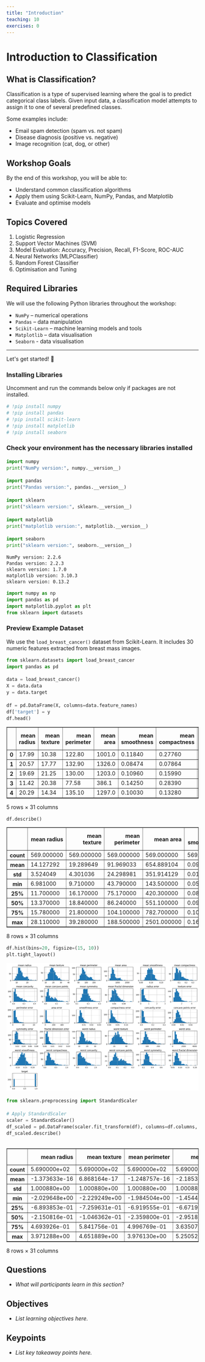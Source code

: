 ```yaml
---
title: "Introduction"
teaching: 10
exercises: 0
---
```


# Introduction to Classification

## What is Classification?

Classification is a type of supervised learning where the goal is to predict categorical class labels. Given input data, a classification model attempts to assign it to one of several predefined classes.

Some examples include:
- Email spam detection (spam vs. not spam)
- Disease diagnosis (positive vs. negative)
- Image recognition (cat, dog, or other)

## Workshop Goals

By the end of this workshop, you will be able to:
- Understand common classification algorithms
- Apply them using Scikit-Learn, NumPy, Pandas, and Matplotlib
- Evaluate and optimise models


## Topics Covered

1. Logistic Regression
2. Support Vector Machines (SVM)
3. Model Evaluation: Accuracy, Precision, Recall, F1-Score, ROC-AUC
4. Neural Networks (MLPClassifier)
5. Random Forest Classifier 
6. Optimisation and Tuning

## Required Libraries

We will use the following Python libraries throughout the workshop:
- `NumPy` – numerical operations
- `Pandas` – data manipulation
- `Scikit-Learn` – machine learning models and tools
- `Matplotlib` – data visualisation
- `Seaborn` - data visualisation


---

Let's get started! 🚀


### Installing Libraries

Uncomment and run the commands below only if packages are not installed. 

```python
# !pip install numpy
# !pip install pandas
# !pip install scikit-learn
# !pip install matplotlib
# !pip install seaborn

```

### Check your environment has the necessary libraries installed

```python
import numpy
print("NumPy version:", numpy.__version__)

import pandas
print("Pandas version:", pandas.__version__)

import sklearn
print("sklearn version:", sklearn.__version__)

import matplotlib
print("matplotlib version:", matplotlib.__version__)

import seaborn
print("sklearn version:", seaborn.__version__)
```

    NumPy version: 2.2.6
    Pandas version: 2.2.3
    sklearn version: 1.7.0
    matplotlib version: 3.10.3
    sklearn version: 0.13.2


```python
import numpy as np
import pandas as pd
import matplotlib.pyplot as plt
from sklearn import datasets

```

### Preview Example Dataset
We use the `load_breast_cancer()` dataset from Scikit-Learn. It includes 30 numeric features extracted from breast mass images.

```python
from sklearn.datasets import load_breast_cancer
import pandas as pd

data = load_breast_cancer()
X = data.data
y = data.target

df = pd.DataFrame(X, columns=data.feature_names)
df['target'] = y
df.head()
```




<div>
<style scoped>
    .dataframe tbody tr th:only-of-type {
        vertical-align: middle;
    }

    .dataframe tbody tr th {
        vertical-align: top;
    }

    .dataframe thead th {
        text-align: right;
    }
</style>
<table border="1" class="dataframe">
  <thead>
    <tr style="text-align: right;">
      <th></th>
      <th>mean radius</th>
      <th>mean texture</th>
      <th>mean perimeter</th>
      <th>mean area</th>
      <th>mean smoothness</th>
      <th>mean compactness</th>
      <th>mean concavity</th>
      <th>mean concave points</th>
      <th>mean symmetry</th>
      <th>mean fractal dimension</th>
      <th>...</th>
      <th>worst texture</th>
      <th>worst perimeter</th>
      <th>worst area</th>
      <th>worst smoothness</th>
      <th>worst compactness</th>
      <th>worst concavity</th>
      <th>worst concave points</th>
      <th>worst symmetry</th>
      <th>worst fractal dimension</th>
      <th>target</th>
    </tr>
  </thead>
  <tbody>
    <tr>
      <th>0</th>
      <td>17.99</td>
      <td>10.38</td>
      <td>122.80</td>
      <td>1001.0</td>
      <td>0.11840</td>
      <td>0.27760</td>
      <td>0.3001</td>
      <td>0.14710</td>
      <td>0.2419</td>
      <td>0.07871</td>
      <td>...</td>
      <td>17.33</td>
      <td>184.60</td>
      <td>2019.0</td>
      <td>0.1622</td>
      <td>0.6656</td>
      <td>0.7119</td>
      <td>0.2654</td>
      <td>0.4601</td>
      <td>0.11890</td>
      <td>0</td>
    </tr>
    <tr>
      <th>1</th>
      <td>20.57</td>
      <td>17.77</td>
      <td>132.90</td>
      <td>1326.0</td>
      <td>0.08474</td>
      <td>0.07864</td>
      <td>0.0869</td>
      <td>0.07017</td>
      <td>0.1812</td>
      <td>0.05667</td>
      <td>...</td>
      <td>23.41</td>
      <td>158.80</td>
      <td>1956.0</td>
      <td>0.1238</td>
      <td>0.1866</td>
      <td>0.2416</td>
      <td>0.1860</td>
      <td>0.2750</td>
      <td>0.08902</td>
      <td>0</td>
    </tr>
    <tr>
      <th>2</th>
      <td>19.69</td>
      <td>21.25</td>
      <td>130.00</td>
      <td>1203.0</td>
      <td>0.10960</td>
      <td>0.15990</td>
      <td>0.1974</td>
      <td>0.12790</td>
      <td>0.2069</td>
      <td>0.05999</td>
      <td>...</td>
      <td>25.53</td>
      <td>152.50</td>
      <td>1709.0</td>
      <td>0.1444</td>
      <td>0.4245</td>
      <td>0.4504</td>
      <td>0.2430</td>
      <td>0.3613</td>
      <td>0.08758</td>
      <td>0</td>
    </tr>
    <tr>
      <th>3</th>
      <td>11.42</td>
      <td>20.38</td>
      <td>77.58</td>
      <td>386.1</td>
      <td>0.14250</td>
      <td>0.28390</td>
      <td>0.2414</td>
      <td>0.10520</td>
      <td>0.2597</td>
      <td>0.09744</td>
      <td>...</td>
      <td>26.50</td>
      <td>98.87</td>
      <td>567.7</td>
      <td>0.2098</td>
      <td>0.8663</td>
      <td>0.6869</td>
      <td>0.2575</td>
      <td>0.6638</td>
      <td>0.17300</td>
      <td>0</td>
    </tr>
    <tr>
      <th>4</th>
      <td>20.29</td>
      <td>14.34</td>
      <td>135.10</td>
      <td>1297.0</td>
      <td>0.10030</td>
      <td>0.13280</td>
      <td>0.1980</td>
      <td>0.10430</td>
      <td>0.1809</td>
      <td>0.05883</td>
      <td>...</td>
      <td>16.67</td>
      <td>152.20</td>
      <td>1575.0</td>
      <td>0.1374</td>
      <td>0.2050</td>
      <td>0.4000</td>
      <td>0.1625</td>
      <td>0.2364</td>
      <td>0.07678</td>
      <td>0</td>
    </tr>
  </tbody>
</table>
<p>5 rows × 31 columns</p>
</div>



```python
df.describe()
```




<div>
<style scoped>
    .dataframe tbody tr th:only-of-type {
        vertical-align: middle;
    }

    .dataframe tbody tr th {
        vertical-align: top;
    }

    .dataframe thead th {
        text-align: right;
    }
</style>
<table border="1" class="dataframe">
  <thead>
    <tr style="text-align: right;">
      <th></th>
      <th>mean radius</th>
      <th>mean texture</th>
      <th>mean perimeter</th>
      <th>mean area</th>
      <th>mean smoothness</th>
      <th>mean compactness</th>
      <th>mean concavity</th>
      <th>mean concave points</th>
      <th>mean symmetry</th>
      <th>mean fractal dimension</th>
      <th>...</th>
      <th>worst texture</th>
      <th>worst perimeter</th>
      <th>worst area</th>
      <th>worst smoothness</th>
      <th>worst compactness</th>
      <th>worst concavity</th>
      <th>worst concave points</th>
      <th>worst symmetry</th>
      <th>worst fractal dimension</th>
      <th>target</th>
    </tr>
  </thead>
  <tbody>
    <tr>
      <th>count</th>
      <td>569.000000</td>
      <td>569.000000</td>
      <td>569.000000</td>
      <td>569.000000</td>
      <td>569.000000</td>
      <td>569.000000</td>
      <td>569.000000</td>
      <td>569.000000</td>
      <td>569.000000</td>
      <td>569.000000</td>
      <td>...</td>
      <td>569.000000</td>
      <td>569.000000</td>
      <td>569.000000</td>
      <td>569.000000</td>
      <td>569.000000</td>
      <td>569.000000</td>
      <td>569.000000</td>
      <td>569.000000</td>
      <td>569.000000</td>
      <td>569.000000</td>
    </tr>
    <tr>
      <th>mean</th>
      <td>14.127292</td>
      <td>19.289649</td>
      <td>91.969033</td>
      <td>654.889104</td>
      <td>0.096360</td>
      <td>0.104341</td>
      <td>0.088799</td>
      <td>0.048919</td>
      <td>0.181162</td>
      <td>0.062798</td>
      <td>...</td>
      <td>25.677223</td>
      <td>107.261213</td>
      <td>880.583128</td>
      <td>0.132369</td>
      <td>0.254265</td>
      <td>0.272188</td>
      <td>0.114606</td>
      <td>0.290076</td>
      <td>0.083946</td>
      <td>0.627417</td>
    </tr>
    <tr>
      <th>std</th>
      <td>3.524049</td>
      <td>4.301036</td>
      <td>24.298981</td>
      <td>351.914129</td>
      <td>0.014064</td>
      <td>0.052813</td>
      <td>0.079720</td>
      <td>0.038803</td>
      <td>0.027414</td>
      <td>0.007060</td>
      <td>...</td>
      <td>6.146258</td>
      <td>33.602542</td>
      <td>569.356993</td>
      <td>0.022832</td>
      <td>0.157336</td>
      <td>0.208624</td>
      <td>0.065732</td>
      <td>0.061867</td>
      <td>0.018061</td>
      <td>0.483918</td>
    </tr>
    <tr>
      <th>min</th>
      <td>6.981000</td>
      <td>9.710000</td>
      <td>43.790000</td>
      <td>143.500000</td>
      <td>0.052630</td>
      <td>0.019380</td>
      <td>0.000000</td>
      <td>0.000000</td>
      <td>0.106000</td>
      <td>0.049960</td>
      <td>...</td>
      <td>12.020000</td>
      <td>50.410000</td>
      <td>185.200000</td>
      <td>0.071170</td>
      <td>0.027290</td>
      <td>0.000000</td>
      <td>0.000000</td>
      <td>0.156500</td>
      <td>0.055040</td>
      <td>0.000000</td>
    </tr>
    <tr>
      <th>25%</th>
      <td>11.700000</td>
      <td>16.170000</td>
      <td>75.170000</td>
      <td>420.300000</td>
      <td>0.086370</td>
      <td>0.064920</td>
      <td>0.029560</td>
      <td>0.020310</td>
      <td>0.161900</td>
      <td>0.057700</td>
      <td>...</td>
      <td>21.080000</td>
      <td>84.110000</td>
      <td>515.300000</td>
      <td>0.116600</td>
      <td>0.147200</td>
      <td>0.114500</td>
      <td>0.064930</td>
      <td>0.250400</td>
      <td>0.071460</td>
      <td>0.000000</td>
    </tr>
    <tr>
      <th>50%</th>
      <td>13.370000</td>
      <td>18.840000</td>
      <td>86.240000</td>
      <td>551.100000</td>
      <td>0.095870</td>
      <td>0.092630</td>
      <td>0.061540</td>
      <td>0.033500</td>
      <td>0.179200</td>
      <td>0.061540</td>
      <td>...</td>
      <td>25.410000</td>
      <td>97.660000</td>
      <td>686.500000</td>
      <td>0.131300</td>
      <td>0.211900</td>
      <td>0.226700</td>
      <td>0.099930</td>
      <td>0.282200</td>
      <td>0.080040</td>
      <td>1.000000</td>
    </tr>
    <tr>
      <th>75%</th>
      <td>15.780000</td>
      <td>21.800000</td>
      <td>104.100000</td>
      <td>782.700000</td>
      <td>0.105300</td>
      <td>0.130400</td>
      <td>0.130700</td>
      <td>0.074000</td>
      <td>0.195700</td>
      <td>0.066120</td>
      <td>...</td>
      <td>29.720000</td>
      <td>125.400000</td>
      <td>1084.000000</td>
      <td>0.146000</td>
      <td>0.339100</td>
      <td>0.382900</td>
      <td>0.161400</td>
      <td>0.317900</td>
      <td>0.092080</td>
      <td>1.000000</td>
    </tr>
    <tr>
      <th>max</th>
      <td>28.110000</td>
      <td>39.280000</td>
      <td>188.500000</td>
      <td>2501.000000</td>
      <td>0.163400</td>
      <td>0.345400</td>
      <td>0.426800</td>
      <td>0.201200</td>
      <td>0.304000</td>
      <td>0.097440</td>
      <td>...</td>
      <td>49.540000</td>
      <td>251.200000</td>
      <td>4254.000000</td>
      <td>0.222600</td>
      <td>1.058000</td>
      <td>1.252000</td>
      <td>0.291000</td>
      <td>0.663800</td>
      <td>0.207500</td>
      <td>1.000000</td>
    </tr>
  </tbody>
</table>
<p>8 rows × 31 columns</p>
</div>



```python
df.hist(bins=20, figsize=(15, 10))
plt.tight_layout()
```


    
![png](output_10_0.png)
    


```python
from sklearn.preprocessing import StandardScaler

# Apply StandardScaler
scaler = StandardScaler()
df_scaled = pd.DataFrame(scaler.fit_transform(df), columns=df.columns, index=df.index)
df_scaled.describe()



```




<div>
<style scoped>
    .dataframe tbody tr th:only-of-type {
        vertical-align: middle;
    }

    .dataframe tbody tr th {
        vertical-align: top;
    }

    .dataframe thead th {
        text-align: right;
    }
</style>
<table border="1" class="dataframe">
  <thead>
    <tr style="text-align: right;">
      <th></th>
      <th>mean radius</th>
      <th>mean texture</th>
      <th>mean perimeter</th>
      <th>mean area</th>
      <th>mean smoothness</th>
      <th>mean compactness</th>
      <th>mean concavity</th>
      <th>mean concave points</th>
      <th>mean symmetry</th>
      <th>mean fractal dimension</th>
      <th>...</th>
      <th>worst texture</th>
      <th>worst perimeter</th>
      <th>worst area</th>
      <th>worst smoothness</th>
      <th>worst compactness</th>
      <th>worst concavity</th>
      <th>worst concave points</th>
      <th>worst symmetry</th>
      <th>worst fractal dimension</th>
      <th>target</th>
    </tr>
  </thead>
  <tbody>
    <tr>
      <th>count</th>
      <td>5.690000e+02</td>
      <td>5.690000e+02</td>
      <td>5.690000e+02</td>
      <td>5.690000e+02</td>
      <td>5.690000e+02</td>
      <td>5.690000e+02</td>
      <td>5.690000e+02</td>
      <td>5.690000e+02</td>
      <td>5.690000e+02</td>
      <td>5.690000e+02</td>
      <td>...</td>
      <td>5.690000e+02</td>
      <td>5.690000e+02</td>
      <td>569.000000</td>
      <td>5.690000e+02</td>
      <td>5.690000e+02</td>
      <td>5.690000e+02</td>
      <td>5.690000e+02</td>
      <td>5.690000e+02</td>
      <td>5.690000e+02</td>
      <td>5.690000e+02</td>
    </tr>
    <tr>
      <th>mean</th>
      <td>-1.373633e-16</td>
      <td>6.868164e-17</td>
      <td>-1.248757e-16</td>
      <td>-2.185325e-16</td>
      <td>-8.366672e-16</td>
      <td>1.873136e-16</td>
      <td>4.995028e-17</td>
      <td>-4.995028e-17</td>
      <td>1.748260e-16</td>
      <td>4.745277e-16</td>
      <td>...</td>
      <td>1.248757e-17</td>
      <td>-3.746271e-16</td>
      <td>0.000000</td>
      <td>-2.372638e-16</td>
      <td>-3.371644e-16</td>
      <td>7.492542e-17</td>
      <td>2.247763e-16</td>
      <td>2.622390e-16</td>
      <td>-5.744282e-16</td>
      <td>-4.995028e-17</td>
    </tr>
    <tr>
      <th>std</th>
      <td>1.000880e+00</td>
      <td>1.000880e+00</td>
      <td>1.000880e+00</td>
      <td>1.000880e+00</td>
      <td>1.000880e+00</td>
      <td>1.000880e+00</td>
      <td>1.000880e+00</td>
      <td>1.000880e+00</td>
      <td>1.000880e+00</td>
      <td>1.000880e+00</td>
      <td>...</td>
      <td>1.000880e+00</td>
      <td>1.000880e+00</td>
      <td>1.000880</td>
      <td>1.000880e+00</td>
      <td>1.000880e+00</td>
      <td>1.000880e+00</td>
      <td>1.000880e+00</td>
      <td>1.000880e+00</td>
      <td>1.000880e+00</td>
      <td>1.000880e+00</td>
    </tr>
    <tr>
      <th>min</th>
      <td>-2.029648e+00</td>
      <td>-2.229249e+00</td>
      <td>-1.984504e+00</td>
      <td>-1.454443e+00</td>
      <td>-3.112085e+00</td>
      <td>-1.610136e+00</td>
      <td>-1.114873e+00</td>
      <td>-1.261820e+00</td>
      <td>-2.744117e+00</td>
      <td>-1.819865e+00</td>
      <td>...</td>
      <td>-2.223994e+00</td>
      <td>-1.693361e+00</td>
      <td>-1.222423</td>
      <td>-2.682695e+00</td>
      <td>-1.443878e+00</td>
      <td>-1.305831e+00</td>
      <td>-1.745063e+00</td>
      <td>-2.160960e+00</td>
      <td>-1.601839e+00</td>
      <td>-1.297676e+00</td>
    </tr>
    <tr>
      <th>25%</th>
      <td>-6.893853e-01</td>
      <td>-7.259631e-01</td>
      <td>-6.919555e-01</td>
      <td>-6.671955e-01</td>
      <td>-7.109628e-01</td>
      <td>-7.470860e-01</td>
      <td>-7.437479e-01</td>
      <td>-7.379438e-01</td>
      <td>-7.032397e-01</td>
      <td>-7.226392e-01</td>
      <td>...</td>
      <td>-7.486293e-01</td>
      <td>-6.895783e-01</td>
      <td>-0.642136</td>
      <td>-6.912304e-01</td>
      <td>-6.810833e-01</td>
      <td>-7.565142e-01</td>
      <td>-7.563999e-01</td>
      <td>-6.418637e-01</td>
      <td>-6.919118e-01</td>
      <td>-1.297676e+00</td>
    </tr>
    <tr>
      <th>50%</th>
      <td>-2.150816e-01</td>
      <td>-1.046362e-01</td>
      <td>-2.359800e-01</td>
      <td>-2.951869e-01</td>
      <td>-3.489108e-02</td>
      <td>-2.219405e-01</td>
      <td>-3.422399e-01</td>
      <td>-3.977212e-01</td>
      <td>-7.162650e-02</td>
      <td>-1.782793e-01</td>
      <td>...</td>
      <td>-4.351564e-02</td>
      <td>-2.859802e-01</td>
      <td>-0.341181</td>
      <td>-4.684277e-02</td>
      <td>-2.695009e-01</td>
      <td>-2.182321e-01</td>
      <td>-2.234689e-01</td>
      <td>-1.274095e-01</td>
      <td>-2.164441e-01</td>
      <td>7.706085e-01</td>
    </tr>
    <tr>
      <th>75%</th>
      <td>4.693926e-01</td>
      <td>5.841756e-01</td>
      <td>4.996769e-01</td>
      <td>3.635073e-01</td>
      <td>6.361990e-01</td>
      <td>4.938569e-01</td>
      <td>5.260619e-01</td>
      <td>6.469351e-01</td>
      <td>5.307792e-01</td>
      <td>4.709834e-01</td>
      <td>...</td>
      <td>6.583411e-01</td>
      <td>5.402790e-01</td>
      <td>0.357589</td>
      <td>5.975448e-01</td>
      <td>5.396688e-01</td>
      <td>5.311411e-01</td>
      <td>7.125100e-01</td>
      <td>4.501382e-01</td>
      <td>4.507624e-01</td>
      <td>7.706085e-01</td>
    </tr>
    <tr>
      <th>max</th>
      <td>3.971288e+00</td>
      <td>4.651889e+00</td>
      <td>3.976130e+00</td>
      <td>5.250529e+00</td>
      <td>4.770911e+00</td>
      <td>4.568425e+00</td>
      <td>4.243589e+00</td>
      <td>3.927930e+00</td>
      <td>4.484751e+00</td>
      <td>4.910919e+00</td>
      <td>...</td>
      <td>3.885905e+00</td>
      <td>4.287337e+00</td>
      <td>5.930172</td>
      <td>3.955374e+00</td>
      <td>5.112877e+00</td>
      <td>4.700669e+00</td>
      <td>2.685877e+00</td>
      <td>6.046041e+00</td>
      <td>6.846856e+00</td>
      <td>7.706085e-01</td>
    </tr>
  </tbody>
</table>
<p>8 rows × 31 columns</p>
</div>



## Questions
- *What will participants learn in this section?*

## Objectives
- *List learning objectives here.*

## Keypoints
- *List key takeaway points here.*

